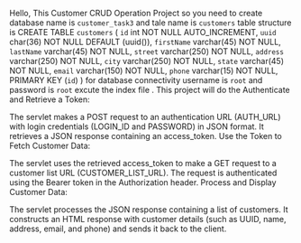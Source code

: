 Hello, This Customer CRUD Operation Project so you need to create database name is `customer_task3` and tale name is `customers` 
table structure is 
CREATE TABLE `customers` (
  `id` int NOT NULL AUTO_INCREMENT,
  `uuid` char(36) NOT NULL DEFAULT (uuid()),
  `firstName` varchar(45) NOT NULL,
  `lastName` varchar(45) NOT NULL,
  `street` varchar(250) NOT NULL,
  `address` varchar(250) NOT NULL,
  `city` varchar(250) NOT NULL,
  `state` varchar(45) NOT NULL,
  `email` varchar(150) NOT NULL,
  `phone` varchar(15) NOT NULL,
  PRIMARY KEY (`id`)
)
for database connectivity username is `root` and password is `root` 
excute the index file .
This project will do the 
Authenticate and Retrieve a Token:

The servlet makes a POST request to an authentication URL (AUTH_URL) with login credentials (LOGIN_ID and PASSWORD) in JSON format.
It retrieves a JSON response containing an access_token.
Use the Token to Fetch Customer Data:

The servlet uses the retrieved access_token to make a GET request to a customer list URL (CUSTOMER_LIST_URL).
The request is authenticated using the Bearer token in the Authorization header.
Process and Display Customer Data:

The servlet processes the JSON response containing a list of customers.
It constructs an HTML response with customer details (such as UUID, name, address, email, and phone) and sends it back to the client.
